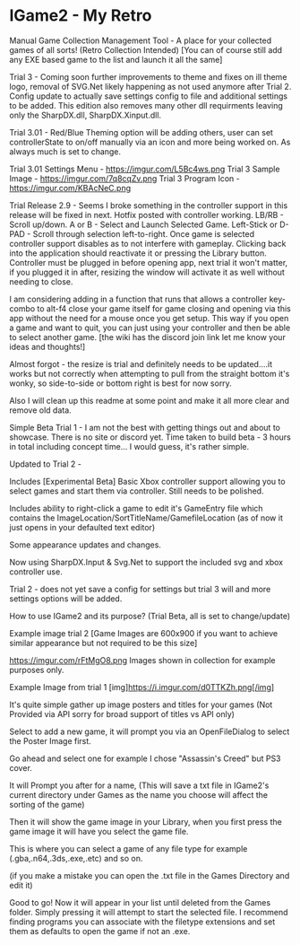 # IGame2 - My Retro
Manual Game Collection Management Tool - A place for your collected games of all sorts! (Retro Collection Intended) 
[You can of course still add any EXE based game to the list and launch it all the same]

Trial 3 - Coming soon further improvements to theme and fixes on ill theme logo, removal of SVG.Net likely happening as not used anymore after Trial 2.
Config update to actually save settings config to file and additional settings to be added. This edition also removes many other dll requirments leaving only the SharpDX.dll, SharpDX.Xinput.dll.

Trial 3.01 - Red/Blue Theming option will be adding others, user can set controllerState to on/off manually via an icon and more being worked on. As always much is set to change.

Trial 3.01 Settings Menu - https://imgur.com/L5Bc4ws.png
Trial 3 Sample Image - https://imgur.com/7q8cqZv.png
Trial 3 Program Icon - https://imgur.com/KBAcNeC.png

Trial Release 2.9 - Seems I broke something in the controller support in this release will be fixed in next. Hotfix posted with controller working.
LB/RB - Scroll up/down. A or B - Select and Launch Selected Game. Left-Stick or D-PAD - Scroll through selection left-to-right.
Once game is selected controller support disables as to not interfere with gameplay. Clicking back into the application should reactivate it or pressing the Library button.
Controller must be plugged in before opening app, next trial it won't matter, if you plugged it in after, resizing the window will activate it as well without needing to close.

I am considering adding in a function that runs that allows a controller key-combo to alt-f4 close your game itself for game closing and opening via this app without the need for a mouse once you get setup.
This way if you open a game and want to quit, you can just using your controller and then be able to select another game. [the wiki has the discord join link let me know your ideas and thoughts!]

Almost forgot - the resize is trial and definitely needs to be updated....it works but not correctly 
when attempting to pull from the straight bottom it's wonky, so side-to-side or bottom right is best for now sorry.

Also I will clean up this readme at some point and make it all more clear and remove old data.

Simple Beta Trial 1 - I am not the best with getting things out and about to showcase. There is no site or discord yet.
Time taken to build beta - 3 hours in total including concept time... I would guess, it's rather simple.

Updated to Trial 2 -

Includes [Experimental Beta] Basic Xbox controller support allowing you to select games and start them via controller. Still needs to be polished.

Includes ability to right-click a game to edit it's GameEntry file which contains the ImageLocation/SortTitleName/GamefileLocation (as of now it just opens in your defaulted text editor)

Some appearance updates and changes.

Now using SharpDX.Input & Svg.Net to support the included svg and xbox controller use.

Trial 2 - does not yet save a config for settings but trial 3 will and more settings options will be added.

How to use IGame2 and its purpose? (Trial Beta, all is set to change/update)

Example image trial 2 [Game Images are 600x900 if you want to achieve similar appearance but not required to be this size]

https://imgur.com/rFtMgO8.png
Images shown in collection for example purposes only.

Example Image from trial 1
[img]https://i.imgur.com/d0TTKZh.png[/img]

It's quite simple gather up image posters and titles for your games (Not Provided via API sorry for broad support of titles vs API only)

Select to add a new game, it will prompt you via an OpenFileDialog to select the Poster Image first. 

Go ahead and select one for example I chose "Assassin's Creed" but PS3 cover.

It will Prompt you after for a name, (This will save a txt file in IGame2's current directory under Games as the name you choose will affect the sorting of the game)

Then it will show the game image in your Library, when you first press the game image it will have you select the game file. 

This is where you can select a game of any file type for example (.gba,.n64,.3ds,.exe,.etc) and so on.

(if you make a mistake you can open the .txt file in the Games Directory and edit it)

Good to go! Now it will appear in your list until deleted from the Games folder. Simply pressing it will attempt to start the selected file.
I recommend finding programs you can associate with the filetype extensions and set them as defaults to open the game if not an .exe.




